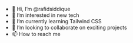 - 👋 Hi, I’m @rafidsiddique
- 👀 I’m interested in new tech
- 🌱 I’m currently learning Tailwind CSS
- 💞️ I’m looking to collaborate on exciting projects
- 📫 How to reach me 

<!---
rafidsiddique/rafidsiddique is a ✨ special ✨ repository because its `README.md` (this file) appears on your GitHub profile.
You can click the Preview link to take a look at your changes.
--->
